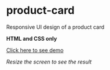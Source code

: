 # product-card

Responsive UI design of a product card

**HTML and CSS only**

[Click here to see demo](https://ricardotaipe.github.io/product-card/index.html)

_Resize the screen to see the result_
